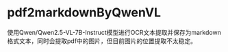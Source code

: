 # pdf2markdownByQwenVL
使用Qwen/Qwen2.5-VL-7B-Instruct模型进行OCR文本提取并保存为markdown格式文本，同时会提取pdf中的图片，但目前图片的位置提取不太稳定。
